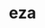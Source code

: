 ---
title: "eza"
layout: cache
categories: [package, develop-2024-11-17]
meta: {"versions": ["0.20.4"], "compilers": ["apple-clang@=15.0.0", "gcc@=10.2.1"], "oss": ["centos7", "ventura"], "platforms": ["darwin", "linux"], "targets": ["aarch64", "x86_64_v3"], "stacks": ["developer-tools-darwin", "developer-tools-manylinux2014", "root"], "num_specs": 2, "num_specs_by_stack": {"root": 2, "developer-tools-darwin": 1, "developer-tools-manylinux2014": 1}}
spec_details: [{"hash": "4ruc6eavlassn6ntdvls7qs4faaqmgc7", "compiler": "apple-clang@=15.0.0", "versions": ["0.20.4"], "os": "ventura", "platform": "darwin", "target": "aarch64", "variants": ["build_system=cargo"], "stacks": ["root", "developer-tools-darwin"], "size": "-", "tarball": "https://binaries.spack.io/develop-2024-11-17/build_cache/darwin-ventura-aarch64/apple-clang-15.0.0/eza-0.20.4/darwin-ventura-aarch64-apple-clang-15.0.0-eza-0.20.4-4ruc6eavlassn6ntdvls7qs4faaqmgc7.spack"}, {"hash": "b4n7vay6scbr7ri7qaihqinht25moemg", "compiler": "gcc@=10.2.1", "versions": ["0.20.4"], "os": "centos7", "platform": "linux", "target": "x86_64_v3", "variants": ["build_system=cargo"], "stacks": ["developer-tools-manylinux2014", "root"], "size": "-", "tarball": "https://binaries.spack.io/develop-2024-11-17/build_cache/linux-centos7-x86_64_v3/gcc-10.2.1/eza-0.20.4/linux-centos7-x86_64_v3-gcc-10.2.1-eza-0.20.4-b4n7vay6scbr7ri7qaihqinht25moemg.spack"}]
---